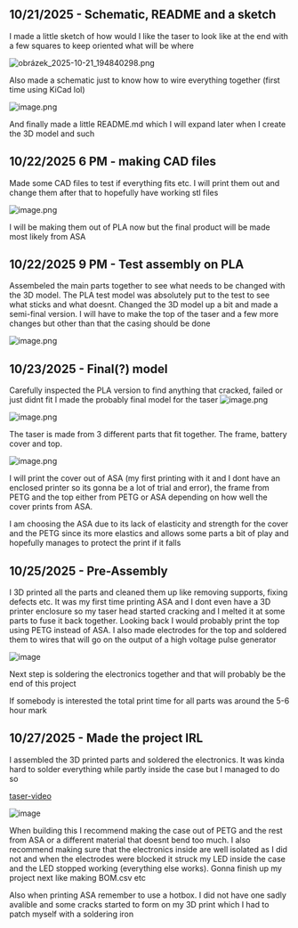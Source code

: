 <!--
  ===================    !!READ THIS NOTICE!!   ====================
  DO NOT edit this file manually. Your changes WILL BE OVERWRITTEN!
  This journal is auto generated and updated by Hack Club Blueprint.
  To edit this file, please edit your journal entries on Blueprint.
  ==================================================================
-->

## 10/21/2025 - Schematic, README and a sketch  

I made a little sketch of how would I like the taser to look like at the end with a few squares to keep oriented what will be where

![obrázek_2025-10-21_194840298.png](https://blueprint.hackclub.com/user-attachments/blobs/proxy/eyJfcmFpbHMiOnsiZGF0YSI6NDExMCwicHVyIjoiYmxvYl9pZCJ9fQ==--b6949534d402d7a67f09b037922ce50f1f9a06eb/obr%C3%A1zek_2025-10-21_194840298.png)

Also made a schematic just to know how to wire everything together
(first time using KiCad lol)

![image.png](https://blueprint.hackclub.com/user-attachments/blobs/proxy/eyJfcmFpbHMiOnsiZGF0YSI6NDExNCwicHVyIjoiYmxvYl9pZCJ9fQ==--fab5ee22bf44e83cdd5cb58cc7d12ec8e082633d/image.png)

And finally made a little README.md which I will expand later when I create the 3D model and such  

## 10/22/2025 6 PM - making CAD files  

Made some CAD files to test if everything fits etc. I will print them out and change them after that to hopefully have working stl files

![image.png](https://blueprint.hackclub.com/user-attachments/blobs/proxy/eyJfcmFpbHMiOnsiZGF0YSI6NDQ1MSwicHVyIjoiYmxvYl9pZCJ9fQ==--91a3bfc0b32b82e108377cb61ee679b73ba0e1b4/image.png)

I will be making them out of PLA now but the final product will be made most likely from ASA
  

## 10/22/2025 9 PM - Test assembly on PLA  

Assembeled the main parts together to see what needs to be changed with the 3D model. The PLA test model was absolutely put to the test to see what sticks and what doesnt. Changed the 3D model up a bit and made a semi-final version. I will have to make the top of the taser and a few more changes but other than that the casing should be done

![image.png](https://blueprint.hackclub.com/user-attachments/blobs/proxy/eyJfcmFpbHMiOnsiZGF0YSI6NDUyNCwicHVyIjoiYmxvYl9pZCJ9fQ==--498bc7d2bf2a9be174e664406140922f3aad915b/image.png)
  

## 10/23/2025 - Final(?) model   

Carefully inspected the PLA version to find anything that cracked, failed or just didnt fit I made the probably final model for the taser
![image.png](https://blueprint.hackclub.com/user-attachments/blobs/proxy/eyJfcmFpbHMiOnsiZGF0YSI6NDg2OCwicHVyIjoiYmxvYl9pZCJ9fQ==--e2922cfbe2a96de1f55f09e5e32ad6dd05b813f9/image.png)

![image.png](https://blueprint.hackclub.com/user-attachments/blobs/proxy/eyJfcmFpbHMiOnsiZGF0YSI6NDg2OSwicHVyIjoiYmxvYl9pZCJ9fQ==--31675a6f854dbd38ce8e8044113f52f7abf64b5e/image.png)

The taser is made from 3 different parts that fit together. The frame, battery cover and top.

![image.png](https://blueprint.hackclub.com/user-attachments/blobs/proxy/eyJfcmFpbHMiOnsiZGF0YSI6NDg3MCwicHVyIjoiYmxvYl9pZCJ9fQ==--cd65f83857f185810a1a1b310972b0ccf1af66eb/image.png)

I will print the cover out of ASA (my first printing with it and I dont have an enclosed printer so its gonna be a lot of trial and error), the frame from PETG and the top either from PETG or ASA depending on how well the cover prints from ASA.

I am choosing the ASA due to its lack of elasticity and strength for the cover and the PETG since its more elastics and allows some parts a bit of play and hopefully manages to protect the print if it falls  

## 10/25/2025 - Pre-Assembly  

I 3D printed all the parts and cleaned them up like removing supports, fixing defects etc. It was my first time printing ASA and I dont even have a 3D printer enclosure so my taser head started cracking and I melted it at some parts to fuse it back together. Looking back I would probably print the top using PETG instead of ASA. I also made electrodes for the top and soldered them to wires that will go on the output of a high voltage pulse generator

![image](https://blueprint.hackclub.com/user-attachments/blobs/proxy/eyJfcmFpbHMiOnsiZGF0YSI6NTMwNywicHVyIjoiYmxvYl9pZCJ9fQ==--6e8dc110af8369be0e4a1b870db599c485bc14a6/image.png)

Next step is soldering the electronics together and that will probably be the end of this project

If somebody is interested the total print time for all parts was around the 5-6 hour mark  

## 10/27/2025 - Made the project IRL  

I assembled the 3D printed parts and soldered the electronics.
It was kinda hard to solder everything while partly inside the case but I managed to do so

[taser-video](/user-attachments/blobs/proxy/eyJfcmFpbHMiOnsiZGF0YSI6NTk1MSwicHVyIjoiYmxvYl9pZCJ9fQ==--f62b37f1914427b01e18f87267d27a794e7f8c05/taser-video.mp4)

![image](https://blueprint.hackclub.com/user-attachments/blobs/proxy/eyJfcmFpbHMiOnsiZGF0YSI6NTk1MiwicHVyIjoiYmxvYl9pZCJ9fQ==--99d41d6c39118c276a48735c9e576e3750f8fc1b/image.png)

When building this I recommend making the case out of PETG and the rest from ASA or a different material that doesnt bend too much. I also recommend making sure that the electronics inside are well isolated as I did not and when the electrodes were blocked it struck my LED inside the case and the LED stopped working (everything else works). Gonna finish up my project next like making BOM.csv etc

Also when printing ASA remember to use a hotbox. I did not have one sadly avalible and some cracks started to form on my 3D print which I had to patch myself with a soldering iron  

